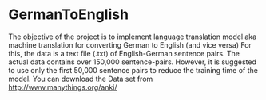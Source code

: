 # GermanToEnglish

The objective of the project is to implement language
translation model aka machine translation for converting
German to English (and vice versa)
For this, the data is a text file (.txt) of English-German sentence
pairs. The actual data contains over 150,000 sentence-pairs.
However, it is suggested to use only the first 50,000 sentence
pairs to reduce the training time of the model.
You can download the Data set from
http://www.manythings.org/anki/
